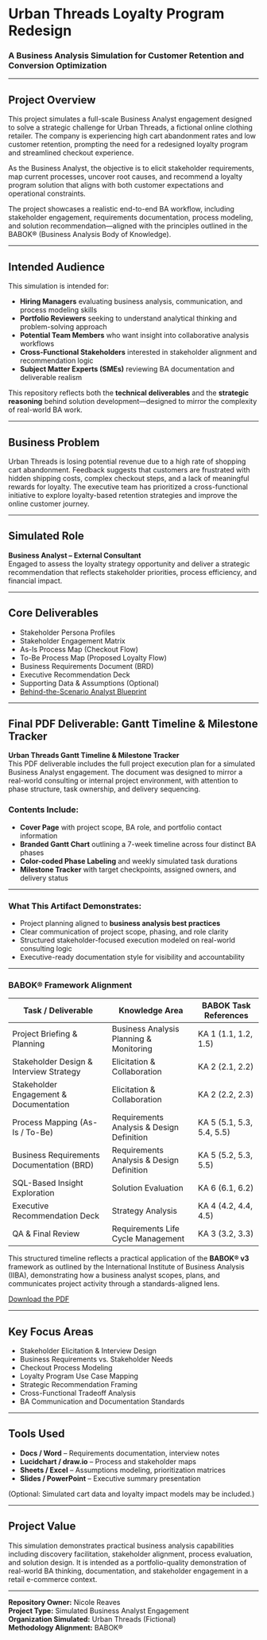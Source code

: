 # Urban Threads Loyalty Program Redesign  
### A Business Analysis Simulation for Customer Retention and Conversion Optimization

---

## Project Overview

This project simulates a full-scale Business Analyst engagement designed to solve a strategic challenge for Urban Threads, a fictional online clothing retailer. The company is experiencing high cart abandonment rates and low customer retention, prompting the need for a redesigned loyalty program and streamlined checkout experience.

As the Business Analyst, the objective is to elicit stakeholder requirements, map current processes, uncover root causes, and recommend a loyalty program solution that aligns with both customer expectations and operational constraints.

The project showcases a realistic end-to-end BA workflow, including stakeholder engagement, requirements documentation, process modeling, and solution recommendation—aligned with the principles outlined in the BABOK® (Business Analysis Body of Knowledge).

---

## Intended Audience

This simulation is intended for:

- **Hiring Managers** evaluating business analysis, communication, and process modeling skills  
- **Portfolio Reviewers** seeking to understand analytical thinking and problem-solving approach  
- **Potential Team Members** who want insight into collaborative analysis workflows  
- **Cross-Functional Stakeholders** interested in stakeholder alignment and recommendation logic  
- **Subject Matter Experts (SMEs)** reviewing BA documentation and deliverable realism  

This repository reflects both the **technical deliverables** and the **strategic reasoning** behind solution development—designed to mirror the complexity of real-world BA work.

---

## Business Problem

Urban Threads is losing potential revenue due to a high rate of shopping cart abandonment. Feedback suggests that customers are frustrated with hidden shipping costs, complex checkout steps, and a lack of meaningful rewards for loyalty. The executive team has prioritized a cross-functional initiative to explore loyalty-based retention strategies and improve the online customer journey.

---

## Simulated Role

**Business Analyst – External Consultant**  
Engaged to assess the loyalty strategy opportunity and deliver a strategic recommendation that reflects stakeholder priorities, process efficiency, and financial impact.

---

## Core Deliverables

- Stakeholder Persona Profiles  
- Stakeholder Engagement Matrix  
- As-Is Process Map (Checkout Flow)  
- To-Be Process Map (Proposed Loyalty Flow)  
- Business Requirements Document (BRD)  
- Executive Recommendation Deck  
- Supporting Data & Assumptions (Optional)  
- [Behind-the-Scenario Analyst Blueprint](./_Behind_the_Scenario.md)

---

## Final PDF Deliverable: Gantt Timeline & Milestone Tracker

**Urban Threads Gantt Timeline & Milestone Tracker**  
This PDF deliverable includes the full project execution plan for a simulated Business Analyst engagement. The document was designed to mirror a real-world consulting or internal project environment, with attention to phase structure, task ownership, and delivery sequencing.

### Contents Include:
- **Cover Page** with project scope, BA role, and portfolio contact information  
- **Branded Gantt Chart** outlining a 7-week timeline across four distinct BA phases  
- **Color-coded Phase Labeling** and weekly simulated task durations  
- **Milestone Tracker** with target checkpoints, assigned owners, and delivery status  

---

### What This Artifact Demonstrates:
- Project planning aligned to **business analysis best practices**
- Clear communication of project scope, phasing, and role clarity  
- Structured stakeholder-focused execution modeled on real-world consulting logic  
- Executive-ready documentation style for visibility and accountability  

---

### BABOK® Framework Alignment

| Task / Deliverable                        | Knowledge Area                                  | BABOK Task References        |
|-------------------------------------------|--------------------------------------------------|------------------------------|
| Project Briefing & Planning               | Business Analysis Planning & Monitoring          | KA 1 (1.1, 1.2, 1.5)         |
| Stakeholder Design & Interview Strategy   | Elicitation & Collaboration                      | KA 2 (2.1, 2.2)              |
| Stakeholder Engagement & Documentation    | Elicitation & Collaboration                      | KA 2 (2.2, 2.3)              |
| Process Mapping (As-Is / To-Be)           | Requirements Analysis & Design Definition        | KA 5 (5.1, 5.3, 5.4, 5.5)    |
| Business Requirements Documentation (BRD) | Requirements Analysis & Design Definition        | KA 5 (5.2, 5.3, 5.5)         |
| SQL-Based Insight Exploration             | Solution Evaluation                              | KA 6 (6.1, 6.2)              |
| Executive Recommendation Deck             | Strategy Analysis                                 | KA 4 (4.2, 4.4, 4.5)         |
| QA & Final Review                         | Requirements Life Cycle Management               | KA 3 (3.2, 3.3)              |

This structured timeline reflects a practical application of the **BABOK® v3** framework as outlined by the International Institute of Business Analysis (IIBA), demonstrating how a business analyst scopes, plans, and communicates project activity through a standards-aligned lens.

[Download the PDF](./Documentation/Urban_Threads_BA_Project_Gantt_Timeline_NicoleReaves.pdf)

---

## Key Focus Areas

- Stakeholder Elicitation & Interview Design  
- Business Requirements vs. Stakeholder Needs  
- Checkout Process Modeling  
- Loyalty Program Use Case Mapping  
- Strategic Recommendation Framing  
- Cross-Functional Tradeoff Analysis  
- BA Communication and Documentation Standards  

---

## Tools Used

- **Docs / Word** – Requirements documentation, interview notes  
- **Lucidchart / draw.io** – Process and stakeholder maps  
- **Sheets / Excel** – Assumptions modeling, prioritization matrices  
- **Slides / PowerPoint** – Executive summary presentation  

(Optional: Simulated cart data and loyalty impact models may be included.)

---

## Project Value

This simulation demonstrates practical business analysis capabilities including discovery facilitation, stakeholder alignment, process evaluation, and solution design. It is intended as a portfolio-quality demonstration of real-world BA thinking, documentation, and stakeholder engagement in a retail e-commerce context.

---

**Repository Owner:** Nicole Reaves  
**Project Type:** Simulated Business Analyst Engagement  
**Organization Simulated:** Urban Threads (Fictional)  
**Methodology Alignment:** BABOK®  
